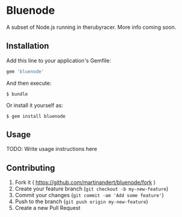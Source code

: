# Bluenode

A subset of Node.js running in therubyracer. More info coming soon.

## Installation

Add this line to your application's Gemfile:

```ruby
gem 'bluenode'
```

And then execute:

    $ bundle

Or install it yourself as:

    $ gem install bluenode

## Usage

TODO: Write usage instructions here

## Contributing

1. Fork it ( https://github.com/martinandert/bluenode/fork )
2. Create your feature branch (`git checkout -b my-new-feature`)
3. Commit your changes (`git commit -am 'Add some feature'`)
4. Push to the branch (`git push origin my-new-feature`)
5. Create a new Pull Request
